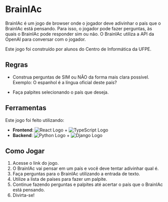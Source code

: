 # BrainIAc

BrainIAc é um jogo de browser onde o jogador deve adivinhar o país que o BrainIAc está pensando. Para isso, o jogador pode fazer perguntas, às quais o BrainIAc pode responder sim ou não. O BrainIAc utiliza a API da OpenAI para conversar com o jogador.

Este jogo foi construído por alunos do Centro de Informática da UFPE.

## Regras

- Construa perguntas de SIM ou NÃO da forma mais clara possível. Exemplo: O espanhol é a língua oficial deste país?

- Faça palpites selecionando o país que deseja.

## Ferramentas

Este jogo foi feito utilizando:

- **Frontend**: ![React Logo](https://img.shields.io/badge/-React-61DAFB?style=flat-square&logo=react&logoColor=white) + ![TypeScript Logo](https://img.shields.io/badge/-TypeScript-007ACC?style=flat-square&logo=typescript&logoColor=white)
- **Backend**: ![Python Logo](https://img.shields.io/badge/-Python-3776AB?style=flat-square&logo=python&logoColor=white) + ![Django Logo](https://img.shields.io/badge/-Django-092E20?style=flat-square&logo=django&logoColor=white)

## Como Jogar

1. Acesse o link do jogo.
2. O BrainIAc vai pensar em um país e você deve tentar adivinhar qual é.
3. Faça perguntas para o BrainIAc utilizando a entrada de texto.
4. Utilize a lista de países para fazer um palpite.
5. Continue fazendo perguntas e palpites até acertar o país que o BrainIAc está pensando.
6. Divirta-se!
